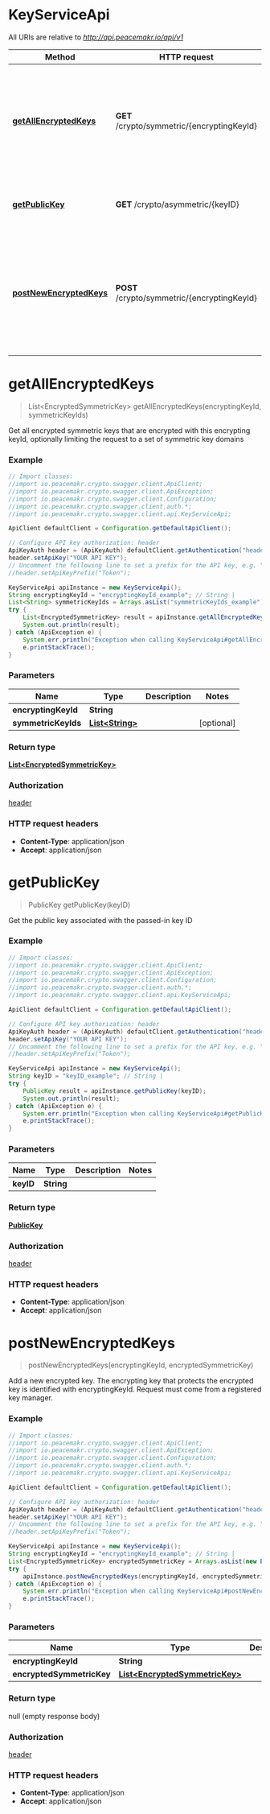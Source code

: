 # KeyServiceApi

All URIs are relative to *http://api.peacemakr.io/api/v1*

Method | HTTP request | Description
------------- | ------------- | -------------
[**getAllEncryptedKeys**](KeyServiceApi.md#getAllEncryptedKeys) | **GET** /crypto/symmetric/{encryptingKeyId} | Get all encrypted symmetric keys that are encrypted with this encrypting keyId, optionally limiting the request to a set of symmetric key domains
[**getPublicKey**](KeyServiceApi.md#getPublicKey) | **GET** /crypto/asymmetric/{keyID} | Get the public key associated with the passed-in key ID
[**postNewEncryptedKeys**](KeyServiceApi.md#postNewEncryptedKeys) | **POST** /crypto/symmetric/{encryptingKeyId} | Add a new encrypted key. The encrypting key that protects the encrypted key is identified with encryptingKeyId. Request must come from a registered key manager.


<a name="getAllEncryptedKeys"></a>
# **getAllEncryptedKeys**
> List&lt;EncryptedSymmetricKey&gt; getAllEncryptedKeys(encryptingKeyId, symmetricKeyIds)

Get all encrypted symmetric keys that are encrypted with this encrypting keyId, optionally limiting the request to a set of symmetric key domains

### Example
```java
// Import classes:
//import io.peacemakr.crypto.swagger.client.ApiClient;
//import io.peacemakr.crypto.swagger.client.ApiException;
//import io.peacemakr.crypto.swagger.client.Configuration;
//import io.peacemakr.crypto.swagger.client.auth.*;
//import io.peacemakr.crypto.swagger.client.api.KeyServiceApi;

ApiClient defaultClient = Configuration.getDefaultApiClient();

// Configure API key authorization: header
ApiKeyAuth header = (ApiKeyAuth) defaultClient.getAuthentication("header");
header.setApiKey("YOUR API KEY");
// Uncomment the following line to set a prefix for the API key, e.g. "Token" (defaults to null)
//header.setApiKeyPrefix("Token");

KeyServiceApi apiInstance = new KeyServiceApi();
String encryptingKeyId = "encryptingKeyId_example"; // String | 
List<String> symmetricKeyIds = Arrays.asList("symmetricKeyIds_example"); // List<String> | 
try {
    List<EncryptedSymmetricKey> result = apiInstance.getAllEncryptedKeys(encryptingKeyId, symmetricKeyIds);
    System.out.println(result);
} catch (ApiException e) {
    System.err.println("Exception when calling KeyServiceApi#getAllEncryptedKeys");
    e.printStackTrace();
}
```

### Parameters

Name | Type | Description  | Notes
------------- | ------------- | ------------- | -------------
 **encryptingKeyId** | **String**|  |
 **symmetricKeyIds** | [**List&lt;String&gt;**](String.md)|  | [optional]

### Return type

[**List&lt;EncryptedSymmetricKey&gt;**](EncryptedSymmetricKey.md)

### Authorization

[header](../README.md#header)

### HTTP request headers

 - **Content-Type**: application/json
 - **Accept**: application/json

<a name="getPublicKey"></a>
# **getPublicKey**
> PublicKey getPublicKey(keyID)

Get the public key associated with the passed-in key ID

### Example
```java
// Import classes:
//import io.peacemakr.crypto.swagger.client.ApiClient;
//import io.peacemakr.crypto.swagger.client.ApiException;
//import io.peacemakr.crypto.swagger.client.Configuration;
//import io.peacemakr.crypto.swagger.client.auth.*;
//import io.peacemakr.crypto.swagger.client.api.KeyServiceApi;

ApiClient defaultClient = Configuration.getDefaultApiClient();

// Configure API key authorization: header
ApiKeyAuth header = (ApiKeyAuth) defaultClient.getAuthentication("header");
header.setApiKey("YOUR API KEY");
// Uncomment the following line to set a prefix for the API key, e.g. "Token" (defaults to null)
//header.setApiKeyPrefix("Token");

KeyServiceApi apiInstance = new KeyServiceApi();
String keyID = "keyID_example"; // String | 
try {
    PublicKey result = apiInstance.getPublicKey(keyID);
    System.out.println(result);
} catch (ApiException e) {
    System.err.println("Exception when calling KeyServiceApi#getPublicKey");
    e.printStackTrace();
}
```

### Parameters

Name | Type | Description  | Notes
------------- | ------------- | ------------- | -------------
 **keyID** | **String**|  |

### Return type

[**PublicKey**](PublicKey.md)

### Authorization

[header](../README.md#header)

### HTTP request headers

 - **Content-Type**: application/json
 - **Accept**: application/json

<a name="postNewEncryptedKeys"></a>
# **postNewEncryptedKeys**
> postNewEncryptedKeys(encryptingKeyId, encryptedSymmetricKey)

Add a new encrypted key. The encrypting key that protects the encrypted key is identified with encryptingKeyId. Request must come from a registered key manager.

### Example
```java
// Import classes:
//import io.peacemakr.crypto.swagger.client.ApiClient;
//import io.peacemakr.crypto.swagger.client.ApiException;
//import io.peacemakr.crypto.swagger.client.Configuration;
//import io.peacemakr.crypto.swagger.client.auth.*;
//import io.peacemakr.crypto.swagger.client.api.KeyServiceApi;

ApiClient defaultClient = Configuration.getDefaultApiClient();

// Configure API key authorization: header
ApiKeyAuth header = (ApiKeyAuth) defaultClient.getAuthentication("header");
header.setApiKey("YOUR API KEY");
// Uncomment the following line to set a prefix for the API key, e.g. "Token" (defaults to null)
//header.setApiKeyPrefix("Token");

KeyServiceApi apiInstance = new KeyServiceApi();
String encryptingKeyId = "encryptingKeyId_example"; // String | 
List<EncryptedSymmetricKey> encryptedSymmetricKey = Arrays.asList(new EncryptedSymmetricKey()); // List<EncryptedSymmetricKey> | 
try {
    apiInstance.postNewEncryptedKeys(encryptingKeyId, encryptedSymmetricKey);
} catch (ApiException e) {
    System.err.println("Exception when calling KeyServiceApi#postNewEncryptedKeys");
    e.printStackTrace();
}
```

### Parameters

Name | Type | Description  | Notes
------------- | ------------- | ------------- | -------------
 **encryptingKeyId** | **String**|  |
 **encryptedSymmetricKey** | [**List&lt;EncryptedSymmetricKey&gt;**](EncryptedSymmetricKey.md)|  |

### Return type

null (empty response body)

### Authorization

[header](../README.md#header)

### HTTP request headers

 - **Content-Type**: application/json
 - **Accept**: application/json

